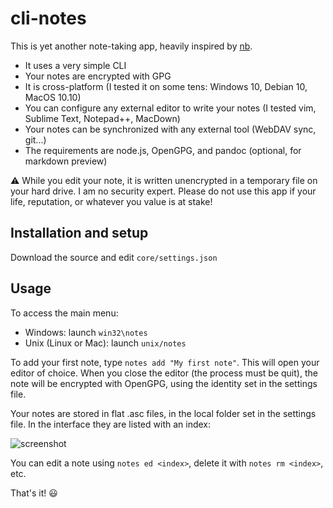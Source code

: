 # cli-notes

This is yet another note-taking app, heavily inspired by [nb](https://xwmx.github.io/nb/).

* It uses a very simple CLI
* Your notes are encrypted with GPG
* It is cross-platform (I tested it on some tens: Windows 10, Debian 10, MacOS 10.10)
* You can configure any external editor to write your notes (I tested vim, Sublime Text, Notepad++, MacDown)
* Your notes can be synchronized with any external tool (WebDAV sync, git...)
* The requirements are node.js, OpenGPG, and pandoc (optional, for markdown preview)

⚠ While you edit your note, it is written unencrypted in a temporary file on your hard drive. I am no security expert. Please do not use this app if your life, reputation, or whatever you value is at stake!

## Installation and setup

Download the source and edit `core/settings.json`

## Usage

To access the main menu:

* Windows: launch `win32\notes`
* Unix (Linux or Mac): launch `unix/notes`

To add your first note, type `notes add "My first note"`. This will open your editor of choice. When you close the editor (the process must be quit), the note will be encrypted with OpenGPG, using the identity set in the settings file.

Your notes are stored in flat .asc files, in the local folder set in the settings file. In the interface they are listed with an index:

![screenshot](https://user.fm/files/v2-2032fe495036d644856fb75c13d2ecc9/38a5bb50-4ef2-46d1-9928-5094f51472c7.png)

You can edit a note using `notes ed <index>`, delete it with `notes rm <index>`, etc.

That's it! 😃
